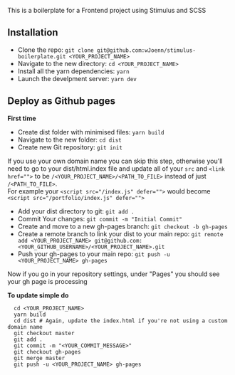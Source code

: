 This is a boilerplate for a Frontend project using Stimulus and SCSS

## Installation

- Clone the repo: `git clone git@github.com:wJoenn/stimulus-boilerplate.git <YOUR_PROJECT_NAME>`
- Navigate to the new directory: `cd <YOUR_PROJECT_NAME>`
- Install all the yarn dependencies: `yarn`
- Launch the develpment server: `yarn dev`

## Deploy as Github pages
**First time**

- Create dist folder with minimised files: `yarn build`
- Navigate to the new folder: `cd dist`
- Create new Git repository: `git init`
  
If you use your own domain name you can skip this step, otherwise you'll need to go to your dist/html.index file and update all of your `src` and `<link href="">` to be `/<YOUR_PROJECT_NAME>/<PATH_TO_FILE>` instead of just `/<PATH_TO_FILE>`.<br/>For example your `<script src="/index.js" defer="">` would become `<script src="/portfolio/index.js" defer="">`

- Add your dist directory to git: `git add .`
- Commit Your changes: `git commit -m "Initial Commit"`
- Create and move to a new gh-pages branch: `git checkout -b gh-pages`
- Create a remote branch to link your dist to your main repo: `git remote add <YOUR_PROJECT_NAME> git@github.com:<YOUR_GITHUB_USERNAME>/<YOUR_PROJECT_NAME>.git`
- Push your gh-pages to your main repo: `git push -u <YOUR_PROJECT_NAME> gh-pages`

Now if you go in your repository settings, under "Pages" you should see your gh page is processing

**To update simple do**
```
  cd <YOUR_PROJECT_NAME>
  yarn build
  cd dist # Again, update the index.html if you're not using a custom domain name
  git checkout master
  git add .
  git commit -m "<YOUR_COMMIT_MESSAGE>"
  git checkout gh-pages
  git merge master
  git push -u <YOUR_PROJECT_NAME> gh-pages
```
  
